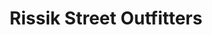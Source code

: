 ---
title: "Rissik Street Outfitters"
url: /johannesburg/rissik-street-outfitters/
shop: clothes
---